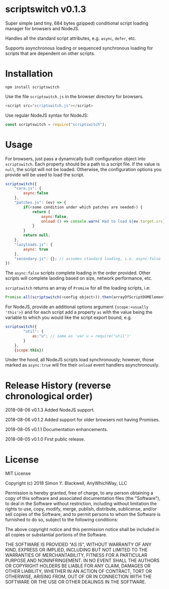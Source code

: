 # scriptswitch v0.1.3

Super simple (and tiny, 684 bytes gzipped) conditional script loading manager for browsers and NodeJS.

Handles all the standard script attributes, e.g. `async`, `defer`, etc.

Supports asynchronous loading or sequenced synchronous loading for scripts that are dependent on other scripts.

# Installation

`npm install scriptswitch`

Use the file `scriptswitch.js` in the browser directory for browsers.

```javascript
<script src="scriptswitch.js"></script>
```

Use regular NodeJS syntax for NodeJS:

```javascript
const scriptswitch = require("scriptswitch");
```

# Usage

For browsers, just pass a dynamically built configuration object into `scriptswitch`. Each property should be a path to a script file. If the value is `null`, the script will not be loaded. Otherwise, the configuration options you provide will be used to
load the script.

```javascript
scriptswitch({
	"core.js": {
		async:false
	},
	"patches.js": (ev) => {
		if(<some condition under which patches are needed>) {
			return {
				async:false,
				onload:() => console.warn(`Had to load ${ev.target.src}`)
			}
		}
		return null;
	},
	"lazyloads.js": {
		async: true
	},
	"secondary.js": {}; // assumes standard loading, i.e. async:false
})
```

The `async:false` scripts complete loading in the order provided. Other scripts will complete laoding based on size, network performance, etc.

`scriptswitch` returns an array of `Promise` for all the loading scripts, i.e:

```javascript
Promise.all(scriptswitch(<config object>)).then(arrayOfScriptDOMElements => ...);
```

For NodeJS, provide an additional options argument `{scope:<usually 'this'>}` and for each script add a property `as` with the value being the variable to which you would like the script export bound, e.g.

```javascript
scriptswitch({
		"util": {
			as:"u"; // same as 'var u = require("util")'
		}
	},
	{scope:this})
```

Under the hood, all NodeJS scripts load synchronously; however, those marked as `async:true` will fire their `onload` event handlers asynchronously.

# Release History (reverse chronological order)

2018-08-06 v0.1.3 Added NodeJS support.

2018-08-06 v0.1.2 Added support for older browsers not having Promises.

2018-08-05 v0.1.1 Documentation enhancements.

2018-08-05 v0.1.0 First public release.

# License

MIT License

Copyright (c) 2018 Simon Y. Blackwell, AnyWhichWay, LLC

Permission is hereby granted, free of charge, to any person obtaining a copy
of this software and associated documentation files (the "Software"), to deal
in the Software without restriction, including without limitation the rights
to use, copy, modify, merge, publish, distribute, sublicense, and/or sell
copies of the Software, and to permit persons to whom the Software is
furnished to do so, subject to the following conditions:

The above copyright notice and this permission notice shall be included in all
copies or substantial portions of the Software.

THE SOFTWARE IS PROVIDED "AS IS", WITHOUT WARRANTY OF ANY KIND, EXPRESS OR
IMPLIED, INCLUDING BUT NOT LIMITED TO THE WARRANTIES OF MERCHANTABILITY,
FITNESS FOR A PARTICULAR PURPOSE AND NONINFRINGEMENT. IN NO EVENT SHALL THE
AUTHORS OR COPYRIGHT HOLDERS BE LIABLE FOR ANY CLAIM, DAMAGES OR OTHER
LIABILITY, WHETHER IN AN ACTION OF CONTRACT, TORT OR OTHERWISE, ARISING FROM,
OUT OF OR IN CONNECTION WITH THE SOFTWARE OR THE USE OR OTHER DEALINGS IN THE
SOFTWARE.